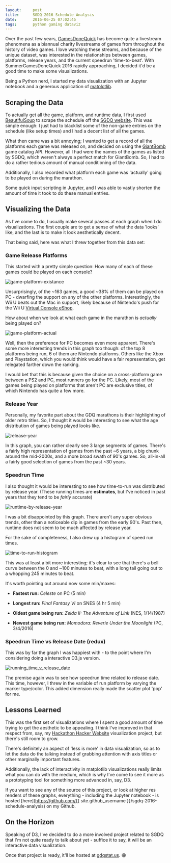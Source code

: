 ```yaml
---
layout:     post
title:      SGDQ 2016 Schedule Analysis
date:       2016-06-25 07:02:45
tags:       python gaming dataviz
---
```


Over the past few years, [GamesDoneQuick](https://gamesdonequick.com/) has become quite a livestream phenomena as a biannual charity livestreams of games from throughout the history of video games. I love watching these streams, and because of the unique dataset, was interested in the relationships between games, platforms, release years, and the current speedrun 'time-to-beat'. With SummerGamesDoneQuick 2016 rapidly approaching, I decided it'd be a good time to make some visualizations.

Being a Python nerd, I started my data visualization with an Jupyter notebook and a generous application of [matplotlib](http://matplotlib.org/).
<!--break-->

## Scraping the Data

To actually get all the game, platform, and runtime data, I first used [BeautifulSoup](https://www.crummy.com/software/BeautifulSoup/) to scrape the schedule off the [SGDQ website](https://web.archive.org/web/20160711025633/https://gamesdonequick.com/schedule). This was simple enough: I just had to blacklist some of the non-game entries on the schedule (like setup times) and I had a decent list of all the games.

What then came was a bit annoying; I wanted to get a record of all the platforms each game was released on, and decided on using the [GiantBomb](http://www.giantbomb.com/api/) game catalog API. However, all I had were the names of the games as listed by SGDQ, which weren't always a perfect match for GiantBomb. So, I had to do a rather tedious amount of manual conditioning of the data.

Additionally, I also recorded what platform each game was 'actually' going to be played on during the marathon.

Some quick input scripting in Jupyter, and I was able to vastly shorten the amount of time it took to do these manual entries.

## Visualizing the Data

As I've come to do, I usually make several passes at each graph when I do visualizations. The first couple are to get a sense of what the data 'looks' like, and the last is to make it look aesthetically decent.

That being said, here was what I threw together from this data set:

### Game Release Platforms
This started with a pretty simple question: How many of each of these games could be played on each console?

![game-platform-existance](/img/sgdq-2016-graphs/general_platform_counts.png)

Unsurprisingly, of the ~163 games, a good ~38% of them can be played on PC - dwarfing the support on any of the other platforms. Interestingly, the Wii U beats out the Mac in support, likely because of Nintendo's push for the Wii U [Virtual Console eShop](http://www.nintendo.com/wiiu/eshop/virtual-console).

How about when we look at what each game in the marathon is _actually_ being played on?

![game-platform-actual](/img/sgdq-2016-graphs/platforms_run.png)

Well, then the preference for PC becomes even more apparent. There's some more interesting trends in this graph too though: of the top 8 platforms being run, 6 of them are Nintendo platforms. Others like the Xbox and Playstation, which you would think would have a fair representation, get relegated farther down the ranking.

I would bet that this is because given the choice on a cross-platform game between a PS2 and PC, most runners go for the PC. Likely, most of the games being played on platforms that aren't PC are exclusive titles, of which Nintendo has quite a few more.

### Release Year

Personally, my favorite part about the GDQ marathons is their highlighting of older retro titles. So, I thought it would be interesting to see what the age distribution of games being played looks like.

![release-year](/img/sgdq-2016-graphs/num_games_by_year.png)

In this graph, you can rather clearly see 3 large segments of games. There's a fairly high representation of games from the past ~6 years, a big chunk around the mid-2000s, and a more broad swath of 90's games. So, all-in-all a fairly good selection of games from the past ~30 years.

### Speedrun Time

I also thought it would be interesting to see how time-to-run was distributed by release year. (These running times are **estimates**, but I've noticed in past years that they tend to be _fairly_ accurate)

![runtime-by-release-year](/img/sgdq-2016-graphs/time_by_release_date.png)

I was a bit disappointed by this graph. There aren't any super obvious trends, other than a noticeable dip in games from the early 90's. Past then, runtime does not seem to be much affected by release year.

For the sake of completeness, I also drew up a histogram of speed run times.

![time-to-run-histogram](/img/sgdq-2016-graphs/time_to_run_histogram.png)

This was at least a bit more interesting; it's clear to see that there's a bell curve between the 0 and ~100 minutes to beat, with a long tail going out to a whopping 245 minutes to beat.

It's worth pointing out around now some min/maxes:

* **Fastest run:** *Celeste* on PC (5 min)
* **Longest run:** *Final Fantasy VI* on SNES (4 hr 5 min)

* **Oldest game being run:** *Zelda II: The Adventure of Link* (NES, 1/14/1987)
* **Newest game being run:** *Momodora: Reverie Under the Moonlight* (PC, 3/4/2016)

### Speedrun Time vs Release Date (redux)

This was by far the graph I was happiest with - to the point where I'm considering doing a interactive D3.js version.

![running_time_v_release_date](/img/sgdq-2016-graphs/running_time_v_release_date.png)

The premise again was to see how speedrun time related to release date. This time, however, I threw in the variable of run platform by varying the marker type/color. This added dimension really made the scatter plot 'pop' for me.

## Lessons Learned

This was the first set of visualizations where I spent a good amount of time trying to get the aesthetic to be appealing. I think I've improved in that respect from, say, my [Hackathon Hacker Website](http://benjamincongdon.me/blog/2016/05/01/Optimizing-Personal-Websites-An-Analysis-of-the-Hackathon-Hackers-Website-List/) visualization project, but there's still room to grow.

There's definitely an aspect of 'less is more' in data visualization, so as to let the data do the talking instead of grabbing attention with axis titles or other marginally important features.

Additionally, the lack of interactivity in matplotlib visualizations really limits what you can do with the medium, which is why I've come to see it more as a prototyping tool for something more advanced in, say, D3. 

If you want to see any of the source of this project, or look at higher res renders of these graphs, everything - including the Jupyter notebook - is hosted [here](https://github.com/{{ site.github_username }}/sgdq-2016-schedule-analysis) on my Github.

## On the Horizon

Speaking of D3, I've decided to do a more involved project related to SGDQ that I'm not quite ready to talk about yet - suffice it to say, it will be an interactive data visualization.

Once that project is ready, it'll be hosted at [gdqstat.us](http://gdqstat.us). 😁